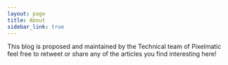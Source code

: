 ```yaml
---
layout: page
title: About
sidebar_link: true
---
```


This blog is proposed and maintained by the Technical team of Pixelmatic feel free to retweet or share any of the articles you find interesting here!